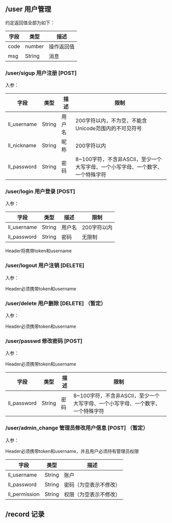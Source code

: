 ## /user 用户管理

约定返回值全部为如下：

| 字段 | 类型   | 描述       |
| ---- | ------ | ---------- |
| code | number | 操作返回值 |
| msg  | String | 消息       |

### /user/sigup 用户注册 [POST]

入参：

| 字段        | 类型   | 描述   | 限制                                                         |
| ----------- | ------ | ------ | ------------------------------------------------------------ |
| ll_username | String | 用户名 | 200字符以内，不为空，不能含Unicode范围内的不可见符号         |
| ll_nickname | String | 昵称   | 200字符以内                                                  |
| ll_password | String | 密码   | 8~100字符，不含非ASCII，至少一个大写字母、一个小写字母、一个数字、一个特殊字符 |

### /user/login 用户登录 [POST]

入参：

| 字段        | 类型   | 描述   | 限制        |
| ----------- | ------ | ------ | ----------- |
| ll_username | String | 用户名 | 200字符以内 |
| ll_password | String | 密码   | 无限制      |

Header将携带token和username

### /user/logout 用户注销 [DELETE]

入参：

Header必须携带token和username

### /user/delete 用户删除 [DELETE] （暂定）

入参：

Header必须携带token和username

### /user/passwd 修改密码 [POST]

入参：

Header必须携带token和username

| 字段        | 类型   | 描述 | 限制                                                         |
| ----------- | ------ | ---- | ------------------------------------------------------------ |
| ll_password | String | 密码 | 8~100字符，不含非ASCII，至少一个大写字母、一个小写字母、一个数字、一个特殊字符 |

### /user/admin_change 管理员修改用户信息 [POST] （暂定）

入参：

Header必须携带token和username，并且用户必须持有管理员权限

| 字段          | 类型   | 描述                   |
| ------------- | ------ | ---------------------- |
| ll_username   | String | 账户                   |
| ll_password   | String | 密码（为空表示不修改） |
| ll_permission | String | 权限（为空表示不修改） |

## /record 记录
